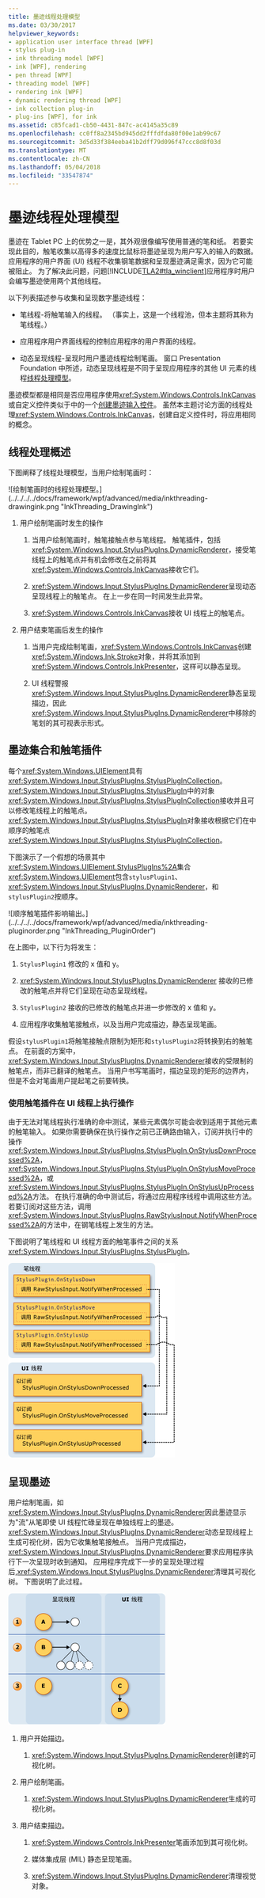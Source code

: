```yaml
---
title: 墨迹线程处理模型
ms.date: 03/30/2017
helpviewer_keywords:
- application user interface thread [WPF]
- stylus plug-in
- ink threading model [WPF]
- ink [WPF], rendering
- pen thread [WPF]
- threading model [WPF]
- rendering ink [WPF]
- dynamic rendering thread [WPF]
- ink collection plug-in
- plug-ins [WPF], for ink
ms.assetid: c85fcad1-cb50-4431-847c-ac4145a35c89
ms.openlocfilehash: cc0ff8a2345bd945dd2fffdfda80f00e1ab99c67
ms.sourcegitcommit: 3d5d33f384eeba41b2dff79d096f47ccc8d8f03d
ms.translationtype: MT
ms.contentlocale: zh-CN
ms.lasthandoff: 05/04/2018
ms.locfileid: "33547874"
---
```

# <a name="the-ink-threading-model"></a>墨迹线程处理模型
墨迹在 Tablet PC 上的优势之一是，其外观很像编写使用普通的笔和纸。  若要实现此目的，触笔收集以高得多的速度比鼠标将墨迹呈现为用户写入的输入的数据。  应用程序的用户界面 (UI) 线程不收集钢笔数据和呈现墨迹满足需求，因为它可能被阻止。  为了解决此问题，问题[!INCLUDE[TLA2#tla_winclient](../../../../includes/tla2sharptla-winclient-md.md)]应用程序时用户会编写墨迹使用两个其他线程。  
  
 以下列表描述参与收集和呈现数字墨迹线程：  
  
-   笔线程-将触笔输入的线程。  （事实上，这是一个线程池，但本主题将其称为笔线程。）  
  
-   应用程序用户界面线程的控制应用程序的用户界面的线程。  
  
-   动态呈现线程-呈现时用户墨迹线程绘制笔画。 窗口 Presentation Foundation 中所述，动态呈现线程是不同于呈现应用程序的其他 UI 元素的线程[线程处理模型](../../../../docs/framework/wpf/advanced/threading-model.md)。  
  
 墨迹模型都是相同是否应用程序使用<xref:System.Windows.Controls.InkCanvas>或自定义控件类似于中的一个[创建墨迹输入控件](../../../../docs/framework/wpf/advanced/creating-an-ink-input-control.md)。  虽然本主题讨论方面的线程处理<xref:System.Windows.Controls.InkCanvas>，创建自定义控件时，将应用相同的概念。  
  
## <a name="threading-overview"></a>线程处理概述  
 下图阐释了线程处理模型，当用户绘制笔画时：  
  
 ![绘制笔画时的线程处理模型。] (../../../../docs/framework/wpf/advanced/media/inkthreading-drawingink.png "InkThreading_DrawingInk")  
  
1.  用户绘制笔画时发生的操作  
  
    1.  当用户绘制笔画时，触笔接触点参与笔线程。  触笔插件，包括<xref:System.Windows.Input.StylusPlugIns.DynamicRenderer>，接受笔线程上的触笔点并有机会修改在之前将其<xref:System.Windows.Controls.InkCanvas>接收它们。  
  
    2.  <xref:System.Windows.Input.StylusPlugIns.DynamicRenderer>呈现动态呈现线程上的触笔点。 在上一步在同一时间发生此异常。  
  
    3.  <xref:System.Windows.Controls.InkCanvas>接收 UI 线程上的触笔点。  
  
2.  用户结束笔画后发生的操作  
  
    1.  当用户完成绘制笔画，<xref:System.Windows.Controls.InkCanvas>创建<xref:System.Windows.Ink.Stroke>对象，并将其添加到<xref:System.Windows.Controls.InkPresenter>，这样可以静态呈现。  
  
    2.  UI 线程警报<xref:System.Windows.Input.StylusPlugIns.DynamicRenderer>静态呈现描边，因此<xref:System.Windows.Input.StylusPlugIns.DynamicRenderer>中移除的笔划的其可视表示形式。  
  
## <a name="ink-collection-and-stylus-plug-ins"></a>墨迹集合和触笔插件  
 每个<xref:System.Windows.UIElement>具有<xref:System.Windows.Input.StylusPlugIns.StylusPlugInCollection>。  <xref:System.Windows.Input.StylusPlugIns.StylusPlugIn>中的对象<xref:System.Windows.Input.StylusPlugIns.StylusPlugInCollection>接收并且可以修改笔线程上的触笔点。 <xref:System.Windows.Input.StylusPlugIns.StylusPlugIn>对象接收根据它们在中顺序的触笔点<xref:System.Windows.Input.StylusPlugIns.StylusPlugInCollection>。  
  
 下图演示了一个假想的场景其中<xref:System.Windows.UIElement.StylusPlugIns%2A>集合<xref:System.Windows.UIElement>包含`stylusPlugin1`、 <xref:System.Windows.Input.StylusPlugIns.DynamicRenderer>，和`stylusPlugin2`按顺序。  
  
 ![顺序触笔插件影响输出。] (../../../../docs/framework/wpf/advanced/media/inkthreading-pluginorder.png "InkThreading_PluginOrder")  
  
 在上图中，以下行为将发生：  
  
1.  `StylusPlugin1` 修改的 x 值和 y。  
  
2.  <xref:System.Windows.Input.StylusPlugIns.DynamicRenderer> 接收的已修改的触笔点并将它们呈现在动态呈现线程。  
  
3.  `StylusPlugin2` 接收的已修改的触笔点并进一步修改的 x 值和 y。  
  
4.  应用程序收集触笔接触点，以及当用户完成描边，静态呈现笔画。  
  
 假设`stylusPlugin1`将触笔接触点限制为矩形和`stylusPlugin2`将转换到右的触笔点。  在前面的方案中，<xref:System.Windows.Input.StylusPlugIns.DynamicRenderer>接收的受限制的触笔点，而非已翻译的触笔点。  当用户书写笔画时，描边呈现的矩形的边界内，但是不会对笔画用户提起笔之前要转换。  
  
### <a name="performing-operations-with-a-stylus-plug-in-on-the-ui-thread"></a>使用触笔插件在 UI 线程上执行操作  
 由于无法对笔线程执行准确的命中测试，某些元素偶尔可能会收到适用于其他元素的触笔输入。 如果你需要确保在执行操作之前已正确路由输入，订阅并执行中的操作<xref:System.Windows.Input.StylusPlugIns.StylusPlugIn.OnStylusDownProcessed%2A>， <xref:System.Windows.Input.StylusPlugIns.StylusPlugIn.OnStylusMoveProcessed%2A>，或<xref:System.Windows.Input.StylusPlugIns.StylusPlugIn.OnStylusUpProcessed%2A>方法。 在执行准确的命中测试后，将通过应用程序线程中调用这些方法。 若要订阅对这些方法，调用<xref:System.Windows.Input.StylusPlugIns.RawStylusInput.NotifyWhenProcessed%2A>的方法中，在钢笔线程上发生的方法。  
  
 下图说明了笔线程和 UI 线程方面的触笔事件之间的关系<xref:System.Windows.Input.StylusPlugIns.StylusPlugIn>。  
  
 ![墨迹线程处理模型&#40;UI 和 Pen&#41;](../../../../docs/framework/wpf/advanced/media/inkthreading-plugincallbacks.png "InkThreading_PluginCallbacks")  
  
## <a name="rendering-ink"></a>呈现墨迹  
 用户绘制笔画，如<xref:System.Windows.Input.StylusPlugIns.DynamicRenderer>因此墨迹显示为"流"从笔即使 UI 线程忙碌呈现在单独线程上的墨迹。  <xref:System.Windows.Input.StylusPlugIns.DynamicRenderer>动态呈现线程上生成可视化树，因为它收集触笔接触点。  当用户完成描边，<xref:System.Windows.Input.StylusPlugIns.DynamicRenderer>要求应用程序执行下一次呈现时收到通知。  应用程序完成下一步的呈现处理过程后,<xref:System.Windows.Input.StylusPlugIns.DynamicRenderer>清理其可视化树。  下图说明了此过程。  
  
 ![墨迹线程处理关系图](../../../../docs/framework/wpf/advanced/media/inkthreading-visualtree.png "InkThreading_VisualTree")  
  
1.  用户开始描边。  
  
    1.  <xref:System.Windows.Input.StylusPlugIns.DynamicRenderer>创建的可视化树。  
  
2.  用户绘制笔画。  
  
    1.  <xref:System.Windows.Input.StylusPlugIns.DynamicRenderer>生成的可视化树。  
  
3.  用户结束描边。  
  
    1.  <xref:System.Windows.Controls.InkPresenter>笔画添加到其可视化树。  
  
    2.  媒体集成层 (MIL) 静态呈现笔画。  
  
    3.  <xref:System.Windows.Input.StylusPlugIns.DynamicRenderer>清理视觉对象。
